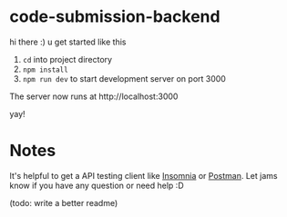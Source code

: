 # code-submission-backend
hi there :) u get started like this
1. `cd` into project directory
2. `npm install`
3. `npm run dev` to start development server on port 3000

The server now runs at http://localhost:3000

yay!


# Notes
It's helpful to get a API testing client like [Insomnia](https://insomnia.rest/) or [Postman](https://www.postman.com/). Let jams know if you have any question or need help :D

(todo: write a better readme)

